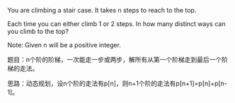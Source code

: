 You are climbing a stair case. It takes n steps to reach to the top.

Each time you can either climb 1 or 2 steps. In how many distinct ways can you climb to the top?

Note: Given n will be a positive integer.

题目：n个阶的阶梯，一次能走一步或两步，解所有从第一个阶梯走到最后一个阶梯的走法。

思路：动态规划，设n个阶的走法有p[n]，则n+1个阶的走法有p[n+1]=p[n]+p[n-1]。
